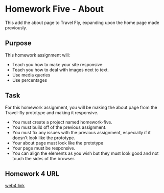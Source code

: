 # Homework Five - About

This add the about page to Travel Fly, expanding upon the home page made previously.

## Purpose

This homework assignment will:

* Teach you how to make your site responsive
* Teach you how to deal with images next to text. 
* Use media queries
* Use percentages

## Task

For this homework assignment, you will be making the about page from the Travel-fly prototype and making it responsive.

* You must create a project named homework-five.
* You must build off of the previous assignment. 
* You must fix any issues with the previous assignment, especially if it doesn't look like the prototype. 
* Your about page must look like the prototype
* Your page must be responsive. 
* You can align the elements as you wish but they must look good and not touch the sides of the browser.

## Homework 4 URL

[web4 link](https://in-info-web4.informatics.iupui.edu/~jinipier/homework-five/about.html)
